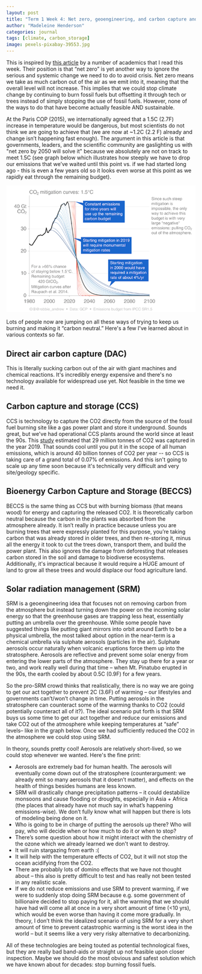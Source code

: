 ```yaml
---
layout: post
title: "Term 1 Week 4: Net zero, geoengineering, and carbon capture and storage"
author: "Madeleine Henderson"
categories: journal
tags: [climate, carbon_storage]
image: pexels-pixabay-39553.jpg
---
```


This is inspired by [this article](https://theconversation.com/climate-scientists-concept-of-net-zero-is-a-dangerous-trap-157368) by a number of academics that I read this week. Their position is that “net zero” is yet another way to ignore the serious and systemic change we need to do to avoid crisis. Net zero means we take as much carbon out of the air as we emit into it, meaning that the overall level will not increase. This implies that we could stop climate change by continuing to burn fossil fuels but offsetting it through tech or trees instead of simply stopping the use of fossil fuels. However,  none of the ways to do that have become actually feasible AND sustainable. 

At the Paris COP (2015), we internationally agreed that a 1.5C (2.7F) increase in temperature would be dangerous, but most scientists do not think we are going to achieve that (we are now at ~1.2C (2.2 F) already and change isn’t happening fast enough). The argument in this article is that governments, leaders, and the scientific community are gaslighting us with "net zero by 2050 will solve it" because we absolutely are not on track to meet 1.5C (see graph below which illustrates how steeply we have to drop our emissions that we’ve waited until this point vs. if we had started long ago - this is even a few years old so it looks even worse at this point as we rapidly eat through the remaining budget).

![mitigation curves](../assets/img/mitigation.png)
	 
Lots of people now are jumping on all these ways of trying to keep us burning and making it “carbon neutral.” Here's a few I've learned about in various contexts so far.

## Direct air carbon capture (DAC)
This is literally sucking carbon out of the air with giant machines and chemical reactions. It's incredibly energy expensive and there's no technology available for widespread use yet. Not feasible in the time we need it. 

## Carbon capture and storage (CCS)
CCS is technology to capture the CO2 directly from the source of the fossil fuel burning site like a gas power plant and store it underground. Sounds great, but we've had operational CCS plants around the world since at least the 90s. This [study](https://doi.org/10.1021/acs.estlett.2c00296) estimated that 29 million tonnes of CO2 was captured in the year 2019. That sounds cool until you put it in the scope of all human emissions, which is around 40 billion tonnes of CO2 per year -- so CCS is taking care of a grand total of 0.07% of emissions. And this isn't going to scale up any time soon because it's technically very difficult and very site/geology specific. 

## Bioenergy Carbon Capture and Storage (BECCS)
BECCS is the same thing as CCS but with burning biomass (that means wood) for energy and capturing the released CO2. It is theoretically carbon neutral because the carbon in the plants was absorbed from the atmosphere already. It isn’t really in practice because unless you are burning trees that were expressly planted for this purpose, you’re taking carbon that was already stored in older trees, and then re-storing it, minus all the energy it took to cut the trees down, transport them, and build the power plant. This also ignores the damage from deforesting that releases carbon stored in the soil and damage to biodiverse ecosystems. Additionally, it's impractical because it would require a HUGE amount of land to grow all these trees and would displace our food agriculture land.

## Solar radiation management (SRM)
SRM is a geoengineering idea that focuses not on removing carbon from the atmosphere but instead turning down the power on the incoming solar energy so that the greenhouse gases are trapping less heat, essentially putting an umbrella over the greenhouse. While some people have suggested things like putting giant mirrors into orbit around Earth to be a physical umbrella, the most talked about option in the near-term is a chemical umbrella via sulphate aerosols (particles in the air). 
Sulphate aerosols occur naturally when volcanic eruptions force them up into the stratosphere. Aerosols are reflective and prevent some solar energy from entering the lower parts of the atmosphere. They stay up there for a year or two, and work really well during that time – when Mt. Pinatubo erupted in the 90s, the earth cooled by about 0.5C (0.9F) for a few years.

So the pro-SRM crowd thinks that realistically, there is no way we are going to get our act together to prevent 2C (3.6F) of warming – our lifestyles and governments can’t/won’t change in time. Putting aerosols in the stratosphere can counteract some of the warming thanks to CO2 (could potentially counteract all of it?). The ideal scenario put forth is that SRM buys us some time to get our act together and reduce our emissions and take CO2 out of the atmosphere while keeping temperatures at “safe” levels– like in the graph below. Once we had sufficiently reduced the CO2 in the atmosphere we could stop using SRM. 

In theory, sounds pretty cool! Aerosols are relatively short-lived, so we could stop whenever we wanted. Here's the fine print: 
* Aerosols are extremely bad for human health. The aerosols will eventually come down out of the stratosphere (counterargument: we already emit so many aerosols that it doesn’t matter), and effects on the health of things besides humans are less known.
* SRM will drastically change precipitation patterns – it could destabilize monsoons and cause flooding or droughts, especially in Asia + Africa (the places that already have not much say in what’s happening emissions-wise). We don’t fully know what will happen but there is lots of modeling being done on it.
* Who is going to be in charge of putting the aerosols up there? Who will pay, who will decide when or how much to do it or when to stop? 
* There’s some question about how it might interact with the chemistry of the ozone which we already learned we don't want to destroy.
* It will ruin stargazing from earth :( 
* It will help with the temperature effects of CO2, but it will not stop the ocean acidifying from the CO2. 
* There are probably lots of domino effects that we have not thought about – this also is pretty difficult to test and has really not been tested in any realistic scale.
* If we do not reduce emissions and use SRM to prevent warming, if we were to suddenly stop doing SRM because e.g. some government of billionaire decided to stop paying for it, all the warming that we should have had will come all at once in a very short amount of time (<10 yrs), which would be even worse than having it come more gradually. 
In theory, I don’t think the idealized scenario of using SRM for a very short amount of time to prevent catastrophic warming is the worst idea in the world – but it seems like a very very risky alternative to decarbonizing. 

All of these technologies are being touted as potential technological fixes, but they are really bad band-aids or straight up not feasible upon closer inspection. Maybe we should do the most obvious and safest solution which we have known about for decades: stop burning fossil fuels. 


